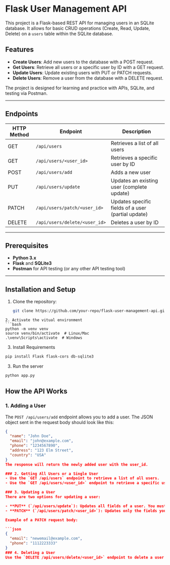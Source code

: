 # Flask User Management API

This project is a Flask-based REST API for managing users in an SQLite database. It allows for basic CRUD operations (Create, Read, Update, Delete) on a `users` table within the SQLite database.

## Features

- **Create Users**: Add new users to the database with a POST request.
- **Get Users**: Retrieve all users or a specific user by ID with a GET request.
- **Update Users**: Update existing users with PUT or PATCH requests.
- **Delete Users**: Remove a user from the database with a DELETE request.

The project is designed for learning and practice with APIs, SQLite, and testing via Postman.

---

## Endpoints

| HTTP Method | Endpoint                       | Description                           |
|-------------|--------------------------------|---------------------------------------|
| GET         | `/api/users`                   | Retrieves a list of all users         |
| GET         | `/api/users/<user_id>`         | Retrieves a specific user by ID       |
| POST        | `/api/users/add`               | Adds a new user                       |
| PUT         | `/api/users/update`            | Updates an existing user (complete update) |
| PATCH       | `/api/users/patch/<user_id>`   | Updates specific fields of a user (partial update) |
| DELETE      | `/api/users/delete/<user_id>`  | Deletes a user by ID                  |

---

## Prerequisites

- **Python 3.x**
- **Flask** and **SQLite3**
- **Postman** for API testing (or any other API testing tool)

---

## Installation and Setup

1. Clone the repository:
   ```bash
   git clone https://github.com/your-repo/flask-user-management-api.git
  ```
2. Activate the vitual environment
```bash
python -m venv venv
source venv/bin/activate  # Linux/Mac
.\venv\Scripts\activate  # Windows
```
3.  Install Requirements
```bash
pip install Flask flask-cors db-sqlite3
```
3.  Run the server
```bash
python app.py
```

## How the API Works

### 1. Adding a User
The `POST /api/users/add` endpoint allows you to add a user. The JSON object sent in the request body should look like this:

```json
{
  "name": "John Doe",
  "email": "john@example.com",
  "phone": "1234567890",
  "address": "123 Elm Street",
  "country": "USA"
}
The response will return the newly added user with the user_id.

### 2. Getting All Users or a Single User
- Use the `GET /api/users` endpoint to retrieve a list of all users.
- Use the `GET /api/users/<user_id>` endpoint to retrieve a specific user by their ID.

### 3. Updating a User
There are two options for updating a user:

- **PUT** (`/api/users/update`): Updates all fields of a user. You must provide all fields, even if you’re only changing a few of them.
- **PATCH** (`/api/users/patch/<user_id>`): Updates only the fields you specify in the request body.

Example of a PATCH request body:

```json
{
  "email": "newemail@example.com",
  "phone": "1112223333"
}
### 4. Deleting a User
Use the `DELETE /api/users/delete/<user_id>` endpoint to delete a user by their `user_id`.
